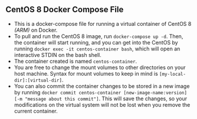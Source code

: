 ## CentOS 8 Docker Compose File
* This is a docker-compose file for running a virtual container of CentOS 8 _(ARM)_ on Docker.
* To pull and run the CentOS 8 image, run `docker-compose up -d`. Then, the container will start running, and you can get into the CentOS by running `docker exec -it centos-container bash`, which will open an interactive STDIN on the bash shell.
* The container created is named `centos-container`.
* You are free to change the mount volumes to other directories on your host machine. Syntax for mount volumes to keep in mind is `[my-local-dir]:[virtual-dir]`.
* You can also commit the container changes to be stored in a new image by running `docker commit centos-container [new-image-name:version] [-m "message about this commit"]`. This will save the changes, so your modifications on the virtual system will not be lost when you remove the current container.
